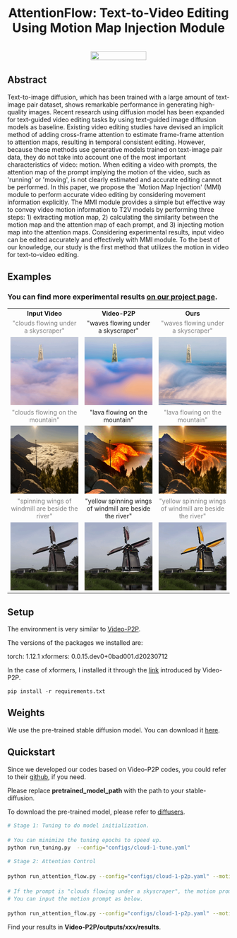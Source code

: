 <div align="center">

<h1>AttentionFlow: Text-to-Video Editing Using Motion Map Injection Module</h1>


<br>

<image src="results/figure1.jpg" width='50%' height='50%' />
<br>

</div>

## Abstract
Text-to-image diffusion, which has been trained with a large amount of text-image pair dataset, shows remarkable performance in generating high-quality images. Recent research using diffusion model has been expanded for text-guided video editing tasks by using text-guided image diffusion models as baseline. Existing video editing studies have devised an implicit method of adding cross-frame attention to estimate frame-frame attention to attention maps, resulting in temporal consistent editing. However, because these methods use generative models trained on text-image pair data, they do not take into account one of the most important characteristics of video: motion. When editing a video with prompts, the attention map of the prompt implying the motion of the video, such as 'running' or 'moving', is not clearly estimated and accurate editing cannot be performed. In this paper, we propose the `Motion Map Injection' (MMI) module to perform accurate video editing by considering movement information explicitly. The MMI module provides a simple but effective way to convey video motion information to T2V models by performing three steps: 1) extracting motion map, 2) calculating the similarity between the motion map and the attention map of each prompt, and 3) injecting motion map into the attention maps.  Considering experimental results, input video can be edited accurately and effectively with MMI module. To the best of our knowledge, our study is the first method that utilizes the motion in video for text-to-video editing.


## Examples
### You can find more experimental results [on our project page](https://currycurry915.github.io/Attention-Flow/).

<table class="center">
<tr>
  <td align="center" ><b>Input Video</b></td>
  <td align="center" ><b>Video-P2P</b></td>
  <td align="center" ><b>Ours</b></td>
</tr>

 <tr>
  <td align="center" width=25% style="text-align:center;color:gray;">"clouds flowing under a skyscraper"</td>
  <td align="center" width=25% style="text-align:center;">"waves flowing under a skyscraper"</td>
  <td align="center" width=25% style="text-align:center;color:gray;">"waves flowing under a skyscraper"</td>
</tr>

<tr>
  <td align="center" style colspan="1"><img src="results/clouds_waves_input.gif" loop=infinite></td>
  <td align="center" style colspan="1"><img src="results/clouds_waves_ori.gif"></td>
  <td align="center" style colspan="1"><img src="results/clouds_waves_MMI.gif"></td>
</tr>


<tr>
  <td align="center" width=25% style="text-align:center;color:gray;">"clouds flowing on the mountain"</td>
  <td align="center" width=25% style="text-align:center;">"lava flowing on the mountain"</td>
  <td align="center" width=25% style="text-align:center;color:gray;">"lava flowing on the mountain"</td>
</tr>

<tr>
  <td align="center" style colspan="1"><img src="results/clouds_lava_input.gif"></td>
  <td align="center" style colspan="1"><img src="results/clouds_lava_ori.gif"></td>
  <td align="center" style colspan="1"><img src="results/clouds_lava_MMI.gif"></td>       
</tr>

<tr>
  <td align="center" width=25% style="text-align:center;color:gray;">"spinning wings of windmill are beside the river"</td>
  <td align="center" width=25% style="text-align:center;">"yellow spinning wings of windmill are beside the river"</td>
  <td align="center" width=25% style="text-align:center;color:gray;">"yellow spinning wings of windmill are beside the river"</td>
</tr>

<tr>
  <td align="center" style colspan="1"><img src="results/yellow_windmill_input.gif"></td>
  <td align="center" style colspan="1"><img src="results/yellow_windmill_ori.gif"></td>
  <td align="center" style colspan="1"><img src="results/yellow_windmill_MMI.gif"></td>       
</tr>
</table>



## Setup

The environment is very similar to [Video-P2P](https://github.com/ShaoTengLiu/Video-P2P).

The versions of the packages we installed are:

torch: 1.12.1
xformers: 0.0.15.dev0+0bad001.d20230712

In the case of xformers, I installed it through the [link](https://github.com/bryandlee/Tune-A-Video/issues/4) introduced by Video-P2P.

```shell
pip install -r requirements.txt
```


## Weights

We use the pre-trained stable diffusion model. You can download it [here](https://huggingface.co/runwayml/stable-diffusion-v1-5). 


## Quickstart

Since we developed our codes based on Video-P2P codes, you could refer to their [github](https://github.com/ShaoTengLiu/Video-P2P), if you need.

Please replace **pretrained_model_path** with the path to your stable-diffusion.

To download the pre-trained model, please refer to [diffusers](https://github.com/huggingface/diffusers).


``` bash
# Stage 1: Tuning to do model initialization.

# You can minimize the tuning epochs to speed up.
python run_tuning.py  --config="configs/cloud-1-tune.yaml"
```

``` bash
# Stage 2: Attention Control

python run_attention_flow.py --config="configs/cloud-1-p2p.yaml" --motion_prompt "Please enter motion prompt"

# If the prompt is "clouds flowing under a skyscraper", the motion prompt is "flowing".
# You can input the motion prompt as below.

python run_attention_flow.py --config="configs/cloud-1-p2p.yaml" --motion_prompt "flowing"
```

Find your results in **Video-P2P/outputs/xxx/results**.
